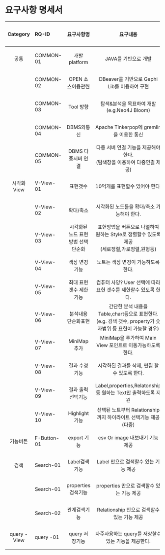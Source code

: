 # 요구사항 명세서

|**Category**|**RQ-ID**|**요구사항명**|**요구내용**|**날짜**|**작성자**|
|:---:|:---|:---:|:----------:|:---:|:---:|
|공통|COMMON-01|개발 platform|JAVA를 기반으로 개발|2021-09-14|서태환|
||COMMON-02|OPEN 소스이용관련|DBeaver를 기반으로 Gephi Lib를 이용하여 구현|2021-09-14|서태환|
||COMMON-03|Tool 방향|탐색&분석을 목표하여 개발(e.g.Neo4J Bloom)|2021-09-14|서태환|
||COMMON-04|DBMS와통신|Apache Tinkerpop에 gremlin을 이용한 통신|2021-09-14|서태환|
||COMMON-05|DBMS 다중서버 연결|다중 서버 연결 기능을 제공해야 한다.<br>(탐색창을 이용하여 다중연결 제공)|2021-09-13|서태환|
|시각화View|V-View-01|표현갯수|10억개를 표현할수 있어야 한다.|2021-09-14|서태환|
||V-View-02|확대/축소|시각화된 노드들을 확대/축소 가능해야 한다.|2021-09-14|서태환|
||V-View-03|시각화된 노드 표현방법 선택 단순화|표현방법을 버튼으로 나열하여 원하는 Style로 정렬할수 있도록 제공<br>(세로정렬,가로정렬,원형등)|2021-09-14|서태환|
||V-View-04|색상 변경기능|노트는 색상 변경이 가능하도록 한다.|2021-09-14|서태환|
||V-View-05|최대 표현갯수 제한 기능|컴퓨터 사양? User 선택에 따라 표현 갯수를 제한할수 있도록 한다.|2021-09-14|서태환|
||V-View-06|분석내용 단순화표현|간단한 분석 내용을 Table,chart등으로 표현한다.<br>(e.g. 검색 갯수, property가 숫자범위 등 표현이 가능할 경우) |2021-09-14|서태환|
||V-View-07|MiniMap 추가|MiniMap을 추가하여 Main View 포인트로 이동가능하도록 한다.|2021-09-14|서태환|
||V-View-08|결과 수정기능|시각화된 결과를 삭제, 편집 할 수 있도록 한다.|2021-09-14|서태환|
||V-View-09|결과 출력 선택기능|Label,properties,Relatonship등 원하는 Text만 출력하도록 지원|2021-09-14|서태환|
||V-View-10|Highlight기능|선택된 노트부터 Relationship까지 하이라이트 선택기능 제공(다중)|2021-09-14|서태환|
|기능버튼|F-Button-01|export 기능|csv Or image 내보내기 기능 제공|2021-09-14|서태환|
|검색|Search-01|Label검색기능|Label 만으로 검색할수 있는 기능 제공|2021-09-14|서태환|
||Search-01|properties 검색기능|properties 만으로 검색할수 있는 기능 제공|2021-09-14|서태환|
||Search-02|관계검색기능|Relationship 만으로 검색할수 있는 기능 제공|2021-09-14|서태환|
|query -View|query -01|query 저장기능|자주사용하는 query를 저장할수 있는 기능을 제공한다.|2021-09-14|서태환|